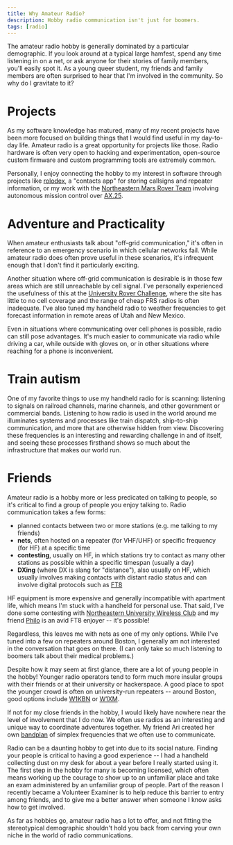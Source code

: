 ```yaml
---
title: Why Amateur Radio?
description: Hobby radio communication isn't just for boomers.
tags: [radio]
---
```


The amateur radio hobby is generally dominated by a particular demographic. If you look around at a typical large hamfest, spend any time listening in on a net, or ask anyone for their stories of family members, you'll easily spot it. As a young queer student, my friends and family members are often surprised to hear that I'm involved in the community. So why do I gravitate to it?

# Projects

As my software knowledge has matured, many of my recent projects have been more focused on building things that I would find useful in my day-to-day life. Amateur radio is a great opportunity for projects like those. Radio hardware is often very open to hacking and experimentation, open-source custom firmware and custom programming tools are extremely common.

Personally, I enjoy connecting the hobby to my interest in software through projects like [rolodex](https://rolodex.breq.dev/), a "contacts app" for storing callsigns and repeater information, or my work with the [Northeastern Mars Rover Team](https://www.northeasternrover.com/) involving autonomous mission control over [AX.25](https://en.wikipedia.org/wiki/AX.25).

# Adventure and Practicality

When amateur enthusiasts talk about "off-grid communication," it's often in reference to an emergency scenario in which cellular networks fail. While amateur radio does often prove useful in these scenarios, it's infrequent enough that I don't find it particularly exciting.

Another situation where off-grid communication is desirable is in those few areas which are still unreachable by cell signal. I've personally experienced the usefulness of this at the [University Rover Challenge](https://urc.marssociety.org/), where the site has little to no cell coverage and the range of cheap FRS radios is often inadequate. I've also tuned my handheld radio to weather frequencies to get forecast information in remote areas of Utah and New Mexico.

Even in situations where communicating over cell phones is possible, radio can still pose advantages. It's much easier to communicate via radio while driving a car, while outside with gloves on, or in other situations where reaching for a phone is inconvenient.

# Train autism

One of my favorite things to use my handheld radio for is scanning: listening to signals on railroad channels, marine channels, and other government or commercial bands. Listening to how radio is used in the world around me illuminates systems and processes like train dispatch, ship-to-ship communication, and more that are otherwise hidden from view. Discovering these frequencies is an interesting and rewarding challenge in and of itself, and seeing these processes firsthand shows so much about the infrastructure that makes our world run.

# Friends

Amateur radio is a hobby more or less predicated on talking to people, so it's critical to find a group of people you enjoy talking to. Radio communication takes a few forms:

- planned contacts between two or more stations (e.g. me talking to my friends)
- **nets**, often hosted on a repeater (for VHF/UHF) or specific frequency (for HF) at a specific time
- **contesting**, usually on HF, in which stations try to contact as many other stations as possible within a specific timespan (usually a day)
- **DXing** (where DX is slang for "distance"), also usually on HF, which usually involves making contacts with distant radio status and can involve digital protocols such as [FT8](https://en.wikipedia.org/wiki/FT8)

HF equipment is more expensive and generally incompatible with apartment life, which means I'm stuck with a handheld for personal use. That said, I've done some contesting with [Northeastern University Wireless Club](https://nuwireless.org/) and my friend [Philo](https://philo.gay/) is an avid FT8 enjoyer -- it's possible!

Regardless, this leaves me with nets as one of my only options. While I've tuned into a few on repeaters around Boston, I generally am not interested in the conversation that goes on there. (I can only take so much listening to boomers talk about their medical problems.)

Despite how it may seem at first glance, there are a lot of young people in the hobby! Younger radio operators tend to form much more insular groups with their friends or at their university or hackerspace. A good place to spot the younger crowd is often on university-run repeaters -- around Boston, good options include [W1KBN](https://nuwireless.org/) or [W1XM](https://web.mit.edu/w1xm/www/).

If not for my close friends in the hobby, I would likely have nowhere near the level of involvement that I do now. We often use radios as an interesting and unique way to coordinate adventures together. My friend Ari created her own [bandplan](https://adryd.com/pages/travel-bandplan/) of simplex frequencies that we often use to communicate.

Radio can be a daunting hobby to get into due to its social nature. Finding your people is critical to having a good experience -- I had a handheld collecting dust on my desk for about a year before I really started using it. The first step in the hobby for many is becoming licensed, which often means working up the courage to show up to an unfamiliar place and take an exam administered by an unfamiliar group of people. Part of the reason I recently became a Volunteer Examiner is to help reduce this barrier to entry among friends, and to give me a better answer when someone I know asks how to get involved.

As far as hobbies go, amateur radio has a lot to offer, and not fitting the stereotypical demographic shouldn't hold you back from carving your own niche in the world of radio communications.
